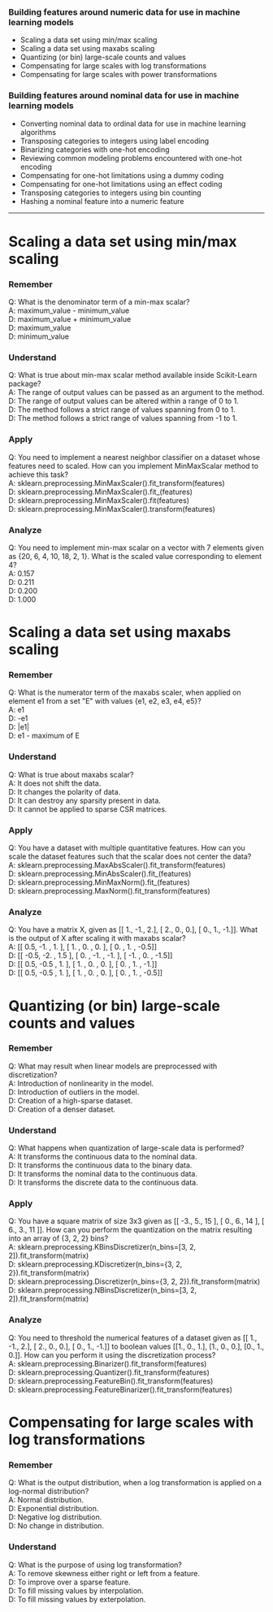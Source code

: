 ### Building features around numeric data for use in machine learning models
* Scaling a data set using min/max scaling
* Scaling a data set using maxabs scaling
* Quantizing (or bin) large-scale counts and values
* Compensating for large scales with log transformations
* Compensating for large scales with power transformations

### Building features around nominal data for use in machine learning models
* Converting nominal data to ordinal data for use in machine learning algorithms
* Transposing categories to integers using label encoding
* Binarizing categories with one-hot encoding
* Reviewing common modeling problems encountered with one-hot encoding
* Compensating for one-hot limitations using a dummy coding
* Compensating for one-hot limitations using an effect coding
* Transposing categories to integers using bin counting
* Hashing a nominal feature into a numeric feature

---

# Scaling a data set using min/max scaling

### Remember
Q: What is the denominator term of a min-max scalar?  
A: maximum_value - minimum_value  
D: maximum_value + minimum_value  
D: maximum_value  
D: minimum_value  

### Understand
Q: What is true about min-max scalar method available inside Scikit-Learn package?  
A: The range of output values can be passed as an argument to the method.  
D: The range of output values can be altered within a range of 0 to 1.  
D: The method follows a strict range of values spanning from 0 to 1.  
D: The method follows a strict range of values spanning from -1 to 1.  

### Apply
Q: You need to implement a nearest neighbor classifier on a dataset whose features need to scaled. How can you implement MinMaxScalar method to achieve this task?  
A: sklearn.preprocessing.MinMaxScaler().fit_transform(features)  
D: sklearn.preprocessing.MinMaxScaler().fit_(features)  
D: sklearn.preprocessing.MinMaxScaler().fit(features)  
D: sklearn.preprocessing.MinMaxScaler().transform(features)  

### Analyze
Q: You need to implement min-max scalar on a vector with 7 elements given as {20, 6, 4, 10, 18, 2, 1}. What is the scaled value corresponding to element 4?  
A: 0.157  
D: 0.211  
D: 0.200  
D: 1.000  

# Scaling a data set using maxabs scaling

### Remember
Q: What is the numerator term of the maxabs scaler, when applied on element e1 from a set "E" with values {e1, e2, e3, e4, e5}?  
A: e1  
D: -e1  
D: |e1|  
D: e1 - maximum of E  

### Understand
Q: What is true about maxabs scalar?  
A: It does not shift the data.  
D: It changes the polarity of data.  
D: It can destroy any sparsity present in data.  
D: It cannot be applied to sparse CSR matrices.  

### Apply
Q: You have a dataset with multiple quantitative features. How can you scale the dataset features such that the scalar does not center the data?  
A: sklearn.preprocessing.MaxAbsScaler().fit_transform(features)  
D: sklearn.preprocessing.MinAbsScaler().fit_(features)  
D: sklearn.preprocessing.MinMaxNorm().fit_(features)  
D: sklearn.preprocessing.MaxNorm().fit_transform(features)  

### Analyze
Q: You have a matrix X, given as [[ 1., -1.,  2.], [ 2.,  0.,  0.], [ 0.,  1., -1.]]. What is the output of X after scaling it with maxabs scalar?  
A: [[ 0.5, -1. ,  1. ], [ 1. ,  0. ,  0. ], [ 0. ,  1. , -0.5]]  
D: [[ -0.5, -2. ,  1.5 ], [ 0. ,  -1. ,  -1. ], [ -1. ,  0. , -1.5]]  
D: [[ 0.5, -0.5 ,  1. ], [ 1. ,  0. ,  0. ], [ 0. ,  1. , -1.]]  
D: [[ 0.5, -0.5 ,  1. ], [ 1. ,  0. ,  0. ], [ 0. ,  1. , -0.5]]  

# Quantizing (or bin) large-scale counts and values  

### Remember
Q: What may result when linear models are preprocessed with discretization?  
A: Introduction of nonlinearity in the model.  
D: Introduction of outliers in the model.  
D: Creation of a high-sparse dataset.  
D: Creation of a denser dataset.  

### Understand
Q: What happens when quantization of large-scale data is performed?  
A: It transforms the continuous data to the nominal data.  
D: It transforms the continuous data to the binary data.  
D: It transforms the nominal data to the continuous data.  
D: It transforms the discrete data to the continuous data.  

### Apply
Q: You have a square matrix of size 3x3 given as [[ -3., 5., 15 ], [  0., 6., 14 ], [  6., 3., 11 ]]. How can you perform the quantization on the matrix resulting into an array of {3, 2, 2} bins?  
A: sklearn.preprocessing.KBinsDiscretizer(n_bins=[3, 2, 2]).fit_transform(matrix)  
D: sklearn.preprocessing.KDiscretizer(n_bins={3, 2, 2}).fit_transform(matrix)  
D: sklearn.preprocessing.Discretizer(n_bins={3, 2, 2}).fit_transform(matrix)  
D: sklearn.preprocessing.NBinsDiscretizer(n_bins=[3, 2, 2]).fit_transform(matrix)  

### Analyze
Q: You need to threshold the numerical features of a dataset given as [[ 1., -1.,  2.], [ 2.,  0.,  0.], [ 0.,  1., -1.]] to boolean values [[1., 0., 1.], [1., 0., 0.], [0., 1., 0.]]. How can you perform it using the discretization process?  
A: sklearn.preprocessing.Binarizer().fit_transform(features)  
D: sklearn.preprocessing.Quantizer().fit_transform(features)  
D: sklearn.preprocessing.FeatureBin().fit_transform(features)  
D: sklearn.preprocessing.FeatureBinarizer().fit_transform(features)  

# Compensating for large scales with log transformations

### Remember
Q: What is the output distribution, when a log transformation is applied on a log-normal distribution?  
A: Normal distribution.   
D: Exponential distribution.  
D: Negative log distribution.  
D: No change in distribution.  

### Understand
Q: What is the purpose of using log transformation?  
A: To remove skewness either right or left from a feature.  
D: To improve over a sparse feature.  
D: To fill missing values by interpolation.  
D: To fill missing values by exterpolation.  
















